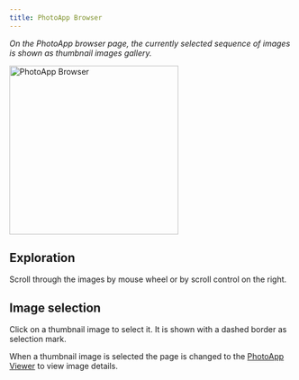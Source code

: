 ```yaml
---
title: PhotoApp Browser
---
```


*On the PhotoApp browser page, the currently selected sequence of images is shown as thumbnail images gallery.*

<img src="/photodb/assets/PhotoApp_browser.png" alt="PhotoApp Browser" width="auto" height="300" align="center">

## Exploration

Scroll through the images by mouse wheel or by scroll control on the right.

## Image selection

Click on a thumbnail image to select it. It is shown with a dashed border as selection mark.

When a thumbnail image is selected the page is changed to the [PhotoApp Viewer](/photodb/usage/photoapp_viewer.html) to view image details. 


